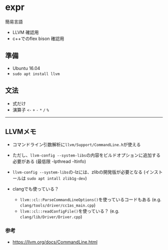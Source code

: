 # expr
簡易言語

* LLVM 確認用
* c++でのflex bison 確認用


## 準備
* Ubuntu 16.04
* `sudo apt install llvm`


## 文法
* 式だけ
* 演算子 `<-` `+` `-` `*` `/` `%`


---


## LLVMメモ
* コマンドライン引数解析に`llvm/Support/CommandLine.h`が使える

* ただし、`llvm-config --system-libs`の内容をビルドオプションに追加する必要がある
  (最低限 -lpthread -ltinfo)

* `llvm-config --system-libs`の-lzには、zlibの開発版が必要となる
  (インストールは `sudo apt intall zlib1g-dev`)

* clangでも使っている？
  * `llvm::cl::ParseCommandLineOptions()`を使っているコードもある
    (e.g. `clang/tools/driver/cc1as_main.cpp`)
  * `llvm::cl::readConfigFile()`を使っている？
    (e.g. `clang/lib/Driver/Driver.cpp`)

### 参考
* <https://llvm.org/docs/CommandLine.html>


